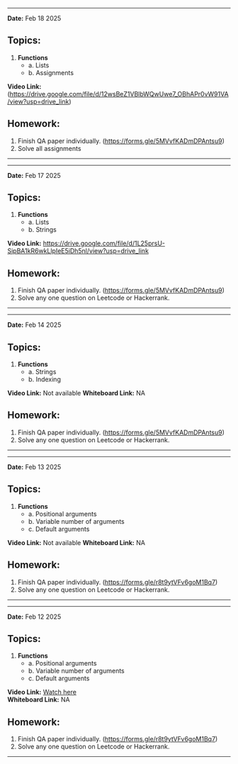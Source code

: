 
---
**Date:** Feb 18 2025  

## Topics:  
1. **Functions**  
   - a. Lists
   - b. Assignments


**Video Link:** (https://drive.google.com/file/d/12wsBeZ1VBlbWQwUwe7_OBhAPr0vW91VA/view?usp=drive_link)

## Homework:  
1. Finish QA paper individually. (https://forms.gle/5MVvfKADmDPAntsu9)
2. Solve all assignments
---

---
**Date:** Feb 17 2025  

## Topics:  
1. **Functions**  
   - a. Lists
   - b. Strings


**Video Link:** https://drive.google.com/file/d/1L25prsU-SipBA1kR6wkLlpIeE5iDh5nl/view?usp=drive_link

## Homework:  
1. Finish QA paper individually. (https://forms.gle/5MVvfKADmDPAntsu9)
2. Solve any one question on Leetcode or Hackerrank. 
---

---
**Date:** Feb 14 2025  

## Topics:  
1. **Functions**  
   - a. Strings
   - b. Indexing


**Video Link:** Not available
**Whiteboard Link:** NA

## Homework:  
1. Finish QA paper individually. (https://forms.gle/5MVvfKADmDPAntsu9)
2. Solve any one question on Leetcode or Hackerrank. 
---

---
**Date:** Feb 13 2025  

## Topics:  
1. **Functions**  
   - a. Positional arguments
   - b. Variable number of arguments
   - c. Default arguments


**Video Link:** Not available
**Whiteboard Link:** NA

## Homework:  
1. Finish QA paper individually. (https://forms.gle/r8t9ytVFv6goM1Bq7)
2. Solve any one question on Leetcode or Hackerrank. 
---


---
**Date:** Feb 12 2025  

## Topics:  
1. **Functions**  
   - a. Positional arguments
   - b. Variable number of arguments
   - c. Default arguments


**Video Link:** [Watch here](https://drive.google.com/file/d/1CLhb27wP_hvejZ-tz2_SYtWyAzLBRrT9/view?usp=drive_link)  
**Whiteboard Link:** NA

## Homework:  
1. Finish QA paper individually. (https://forms.gle/r8t9ytVFv6goM1Bq7)
2. Solve any one question on Leetcode or Hackerrank. 
---

